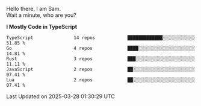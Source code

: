 Hello there, I am Sam.  
Wait a minute, who are you?
  
<!--START_SECTION:waka-->
**I Mostly Code in TypeScript** 

```text
TypeScript               14 repos            █████████████░░░░░░░░░░░░   51.85 % 
Go                       4 repos             ████░░░░░░░░░░░░░░░░░░░░░   14.81 % 
Rust                     3 repos             ███░░░░░░░░░░░░░░░░░░░░░░   11.11 % 
JavaScript               2 repos             ██░░░░░░░░░░░░░░░░░░░░░░░   07.41 % 
Lua                      2 repos             ██░░░░░░░░░░░░░░░░░░░░░░░   07.41 % 
```




 Last Updated on 2025-03-28 01:30:29 UTC
<!--END_SECTION:waka-->
